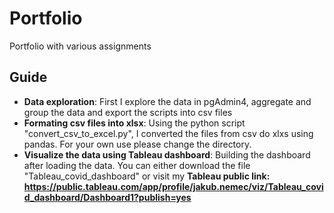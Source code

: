 # Portfolio
Portfolio with various assignments

## Guide

- **Data exploration**: First I explore the data in pgAdmin4, aggregate and group the data and export the scripts into csv files 
- **Formating csv files into xlsx**: Using the python script "convert_csv_to_excel.py", I converted the files from csv do xlxs using pandas. For your own use please change the directory.
- **Visualize the data using Tableau dashboard**: Building the dashboard after loading the data. You can either download the file "Tableau_covid_dashboard" or visit my **Tableau public link: https://public.tableau.com/app/profile/jakub.nemec/viz/Tableau_covid_dashboard/Dashboard1?publish=yes**
